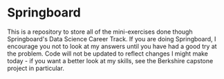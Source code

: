 # Springboard

This is a repository to store all of the mini-exercises done though Springboard's Data Science Career Track. If you are doing Springboard, I encourage you not to look at my answers until you have had a good try at the problem. Code will not be updated to reflect changes I might make today - if you want a better look at my skills, see the Berkshire capstone project in particular.
